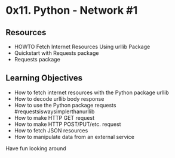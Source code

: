 # 0x11. Python - Network #1

## Resources
* HOWTO Fetch Internet Resources Using urllib Package
* Quickstart with Requests package
* Requests package

## Learning Objectives
* How to fetch internet resources with the Python package urllib
* How to decode urllib body response
* How to use the Python package requests #requestsiswaysimplerthanurllib
* How to make HTTP GET request
* How to make HTTP POST/PUT/etc. request
* How to fetch JSON resources
* How to manipulate data from an external service

Have fun looking around
